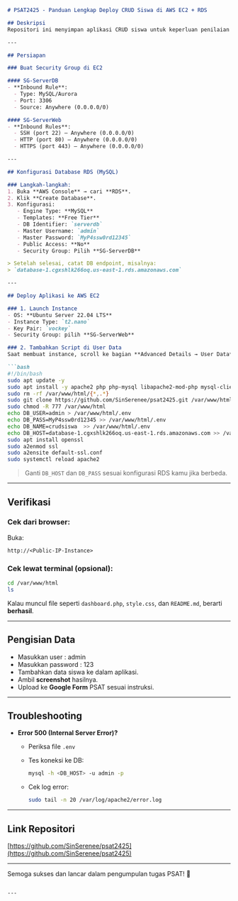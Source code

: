 ````markdown
# PSAT2425 - Panduan Lengkap Deploy CRUD Siswa di AWS EC2 + RDS

## Deskripsi
Repositori ini menyimpan aplikasi CRUD siswa untuk keperluan penilaian praktek PSAT 2025. Panduan ini menjelaskan proses lengkap mulai dari setup database hingga deploy aplikasi menggunakan AWS EC2 dan UserData.

---

## Persiapan

### Buat Security Group di EC2

#### SG-ServerDB
- **Inbound Rule**:
  - Type: MySQL/Aurora
  - Port: 3306
  - Source: Anywhere (0.0.0.0/0)

#### SG-ServerWeb
- **Inbound Rules**:
  - SSH (port 22) – Anywhere (0.0.0.0/0)
  - HTTP (port 80) – Anywhere (0.0.0.0/0)
  - HTTPS (port 443) – Anywhere (0.0.0.0/0)

---

## Konfigurasi Database RDS (MySQL)

### Langkah-langkah:
1. Buka **AWS Console** → cari **RDS**.
2. Klik **Create Database**.
3. Konfigurasi:
   - Engine Type: **MySQL**
   - Templates: **Free Tier**
   - DB Identifier: `serverdb`
   - Master Username: `admin`
   - Master Password: `MyP4ssw0rd12345`
   - Public Access: **No**
   - Security Group: Pilih **SG-ServerDB**

> Setelah selesai, catat DB endpoint, misalnya:
> `database-1.cgxshlk266oq.us-east-1.rds.amazonaws.com`

---

## Deploy Aplikasi ke AWS EC2

### 1. Launch Instance
- OS: **Ubuntu Server 22.04 LTS**
- Instance Type: `t2.nano`
- Key Pair: `vockey`
- Security Group: pilih **SG-ServerWeb**

### 2. Tambahkan Script di User Data
Saat membuat instance, scroll ke bagian **Advanced Details → User Data**, lalu paste:

```bash
#!/bin/bash
sudo apt update -y
sudo apt install -y apache2 php php-mysql libapache2-mod-php mysql-client
sudo rm -rf /var/www/html/{*,.*}
sudo git clone https://github.com/SinSerenee/psat2425.git /var/www/html
sudo chmod -R 777 /var/www/html
echo DB_USER=admin > /var/www/html/.env
echo DB_PASS=MyP4ssw0rd12345 >> /var/www/html/.env
echo DB_NAME=crudsiswa  >> /var/www/html/.env
echo DB_HOST=database-1.cgxshlk266oq.us-east-1.rds.amazonaws.com >> /var/www/html/.env
sudo apt install openssl
sudo a2enmod ssl
sudo a2ensite default-ssl.conf
sudo systemctl reload apache2
````

> Ganti `DB_HOST` dan `DB_PASS` sesuai konfigurasi RDS kamu jika berbeda.

---

## Verifikasi

### Cek dari browser:

Buka:

```
http://<Public-IP-Instance>
```

### Cek lewat terminal (opsional):

```bash
cd /var/www/html
ls
```

Kalau muncul file seperti `dashboard.php`, `style.css`, dan `README.md`, berarti **berhasil**.

---

## Pengisian Data
* Masukkan user : admin
* Masukkan password : 123
* Tambahkan data siswa ke dalam aplikasi.
* Ambil **screenshot** hasilnya.
* Upload ke **Google Form** PSAT sesuai instruksi.

---

## Troubleshooting

* **Error 500 (Internal Server Error)?**

  * Periksa file `.env`
  * Tes koneksi ke DB:

    ```bash
    mysql -h <DB_HOST> -u admin -p
    ```
  * Cek log error:

    ```bash
    sudo tail -n 20 /var/log/apache2/error.log
    ```

---

## Link Repositori

[https://github.com/SinSerenee/psat2425](https://github.com/SinSerenee/psat2425)

---

Semoga sukses dan lancar dalam pengumpulan tugas PSAT! 🎯

```

---